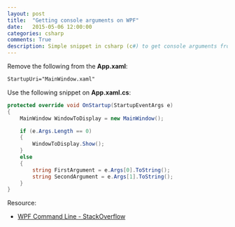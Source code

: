 ```yaml
---
layout: post
title:  "Getting console arguments on WPF"
date:   2015-05-06 12:00:00 
categories: csharp
comments: True
description: Simple snippet in csharp (c#) to get console arguments from a WPF application.
---
```


Remove the following from the **App.xaml**:
```xml
StartupUri="MainWindow.xaml"
```

Use the following snippet on **App.xaml.cs**:

```csharp
protected override void OnStartup(StartupEventArgs e)
{
	MainWindow WindowToDisplay = new MainWindow();

	if (e.Args.Length == 0)
	{
		WindowToDisplay.Show();
	}	
	else
	{
		string FirstArgument = e.Args[0].ToString();
		string SecondArgument = e.Args[1].ToString();
	}
}
```

Resource:

* [WPF Command Line - StackOverflow](http://stackoverflow.com/questions/426421/wpf-command-line)


